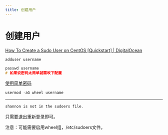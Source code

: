 ```yaml
---
title: 创建用户
---
```


# 创建用户

[How To Create a Sudo User on CentOS [Quickstart] | DigitalOcean](https://www.digitalocean.com/community/tutorials/how-to-create-a-sudo-user-on-centos-quickstart)

```c
adduser username
```

```c
passwd username
# 如果说密码太简单就需改下配置
```

[使用简单密码](使用简单密码.md)

```c
usermod -aG wheel username
```

---

```c
shannon is not in the sudoers file.
```

只需要退出重新登录即可。

注意：可能需要启用wheel组，/etc/sudoers文件。